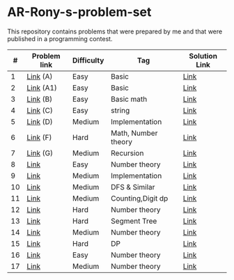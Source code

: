 # AR-Rony-s-problem-set
This repository contains problems that were prepared by me and that were published in a programming contest.

| # | Problem link | Difficulty | Tag | Solution Link  |
|------------|------------------------|------------|---------------------|---------------------|
| 1 | [Link](https://codeforces.com/contestInvitation/cfc34dbaf2dde35554bf365b0b08eb5f43d63a60) (A) | Easy| Basic | [Link](1.cpp) |
| 2 | [Link](https://codeforces.com/contestInvitation/cfc34dbaf2dde35554bf365b0b08eb5f43d63a60) (A1) | Easy| Basic | [Link](2.cpp) |
| 3 | [Link](https://codeforces.com/contestInvitation/cfc34dbaf2dde35554bf365b0b08eb5f43d63a60) (B) | Easy| Basic math | [Link](3.cpp) |
| 4 | [Link](https://codeforces.com/contestInvitation/cfc34dbaf2dde35554bf365b0b08eb5f43d63a60) (C) | Easy| string | [Link](4.cpp) |
| 5 | [Link](https://codeforces.com/contestInvitation/cfc34dbaf2dde35554bf365b0b08eb5f43d63a60) (D) | Medium| Implementation | [Link](5.cpp) |
| 6 | [Link](https://codeforces.com/contestInvitation/cfc34dbaf2dde35554bf365b0b08eb5f43d63a60) (F) | Hard| Math, Number theory | [Link](6.cpp) |
| 7 | [Link](https://codeforces.com/contestInvitation/cfc34dbaf2dde35554bf365b0b08eb5f43d63a60) (G) | Medium| Recursion | [Link](7.cpp) |
| 8 | [Link](https://www.hackerrank.com/contests/eid-ul-adha-junior-programming-contest/challenges/alabolas-future) | Easy | Number theory | [Link](8.cpp) |
| 9 | [Link](https://www.hackerrank.com/contests/eid-ul-adha-junior-programming-contest/challenges/puss-in-boots) | Medium | Implementation | [Link](9.cpp) |
| 10 | [Link](https://www.hackerrank.com/contests/eid-ul-adha-junior-programming-contest/challenges/another-coloring-problem) | Medium | DFS & Similar | [Link](10.cpp) |
| 11 | [Link](https://www.hackerrank.com/contests/nstu-eternity-presents-intra-nstu-new-year-programming-contest-2024/challenges/professors-query) | Medium | Counting,Digit dp | [Link](11.cpp) |
| 12 | [Link](https://www.hackerrank.com/contests/nstu-eternity-presents-intra-nstu-new-year-programming-contest-2024/challenges/sorry-bhai) | Hard | Number theory | [Link](12.cpp) |
| 13 | [Link](https://www.hackerrank.com/contests/nstu-eternity-presents-intra-nstu-new-year-programming-contest-2024/challenges/start-from-staricase) | Hard | Segment Tree | [Link](13.cpp) |
| 14 | [Link](https://www.hackerrank.com/contests/nstu-eternity-presents-intra-nstu-new-year-programming-contest-2024/challenges/fholafhol-shunno) | Medium | Number theory | [Link](14.cpp) |
| 15 | [Link](https://www.hackerrank.com/contests/intra-nstu-junior-programming-contest-august-2023/challenges/que-sera-sera) | Hard | DP | [Link](15.cpp) |
| 16 | [Link](https://www.hackerrank.com/contests/intra-nstu-junior-programming-contest-august-2023/challenges/ila-view) | Easy | Number theory | [Link](16.cpp) |
| 17 | [Link](https://www.hackerrank.com/contests/intra-nstu-junior-programming-contest-august-2023/challenges/boring-semester) | Medium | Number theory | [Link](17.cpp) |
